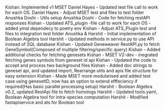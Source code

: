 Kishan: Implemented v1 MSET
Daniel Hayes - Updated test file call to work for each OS.
Daniel Hayes - Adjust MSET test and files to test folder
Anushka Doshi - Utils setup 
Anushka Doshi - Code for fetching restAPI responses
Kishan - Updated ATS_plugin -file call to work for each OS
       - added ymal dependecy to poetry env
Kishan - Adjust ATS_Plugin test and files to integration test folder
Anushka & Harshit - Initial implementation of Boolean Algebra tool
Harshit - Updated methods in service.py to use API instead of SQL database
Kishan - Updated Geneweaver RestAPI.py to fetch GeneSymbol(Composed of multiple filtering/specific query)
Kishan - Added additional checks for fetching genesets
Kishan - MSET V2-dev - inegrated fetching genes symbols from geneset id api
Kishan - Updated the code to accept and process two background files
Kishan - Added doc strings to geneset api,   and updated import, Rearrange utils and apis file structure for easy extension
Kishan - Made MSET more modularised and added test case using genesetID, now has an option to extend efffeciency if required(Has basic parallel processing setup)
Harshit - Boolean Algebra v0.2, updated RestApi file to fetch homologs
Harshit - Updated tools.yaml, Boolean Algebra tool for intra-species computation
Harshit - Modified fastapiservice and ats for Boolean tool